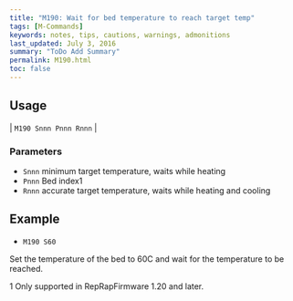 ```yaml
---
title: "M190: Wait for bed temperature to reach target temp" 
tags: [M-Commands]
keywords: notes, tips, cautions, warnings, admonitions
last_updated: July 3, 2016
summary: "ToDo Add Summary"
permalink: M190.html
toc: false
---
```



## Usage ##

| `M190 Snnn Pnnn Rnnn` |

### Parameters ###

+ `Snnn` minimum target temperature, waits while heating
+ `Pnnn` Bed index1
+ `Rnnn` accurate target temperature, waits while heating and cooling

## Example ##

+ `M190 S60`

Set the temperature of the bed to 60C and wait for the temperature to be reached.

1 Only supported in RepRapFirmware 1.20 and later.
